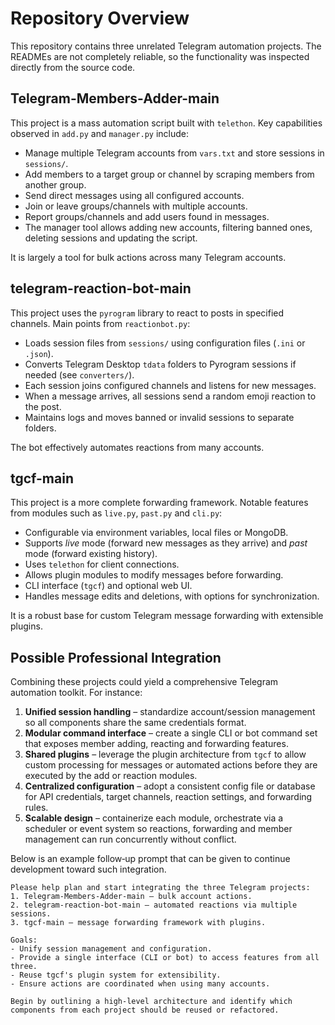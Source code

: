 # Repository Overview

This repository contains three unrelated Telegram automation projects. The READMEs are not completely reliable, so the functionality was inspected directly from the source code.

## Telegram-Members-Adder-main
This project is a mass automation script built with `telethon`. Key capabilities observed in `add.py` and `manager.py` include:

- Manage multiple Telegram accounts from `vars.txt` and store sessions in `sessions/`.
- Add members to a target group or channel by scraping members from another group.
- Send direct messages using all configured accounts.
- Join or leave groups/channels with multiple accounts.
- Report groups/channels and add users found in messages.
- The manager tool allows adding new accounts, filtering banned ones, deleting sessions and updating the script.

It is largely a tool for bulk actions across many Telegram accounts.

## telegram-reaction-bot-main
This project uses the `pyrogram` library to react to posts in specified channels.
Main points from `reactionbot.py`:

- Loads session files from `sessions/` using configuration files (`.ini` or `.json`).
- Converts Telegram Desktop `tdata` folders to Pyrogram sessions if needed (see `converters/`).
- Each session joins configured channels and listens for new messages.
- When a message arrives, all sessions send a random emoji reaction to the post.
- Maintains logs and moves banned or invalid sessions to separate folders.

The bot effectively automates reactions from many accounts.

## tgcf-main
This project is a more complete forwarding framework. Notable features from modules such as `live.py`, `past.py` and `cli.py`:

- Configurable via environment variables, local files or MongoDB.
- Supports *live* mode (forward new messages as they arrive) and *past* mode (forward existing history).
- Uses `telethon` for client connections.
- Allows plugin modules to modify messages before forwarding.
- CLI interface (`tgcf`) and optional web UI.
- Handles message edits and deletions, with options for synchronization.

It is a robust base for custom Telegram message forwarding with extensible plugins.

## Possible Professional Integration
Combining these projects could yield a comprehensive Telegram automation toolkit. For instance:

1. **Unified session handling** – standardize account/session management so all components share the same credentials format.
2. **Modular command interface** – create a single CLI or bot command set that exposes member adding, reacting and forwarding features.
3. **Shared plugins** – leverage the plugin architecture from `tgcf` to allow custom processing for messages or automated actions before they are executed by the add or reaction modules.
4. **Centralized configuration** – adopt a consistent config file or database for API credentials, target channels, reaction settings, and forwarding rules.
5. **Scalable design** – containerize each module, orchestrate via a scheduler or event system so reactions, forwarding and member management can run concurrently without conflict.

Below is an example follow‑up prompt that can be given to continue development toward such integration.

```
Please help plan and start integrating the three Telegram projects:
1. Telegram-Members-Adder-main – bulk account actions.
2. telegram-reaction-bot-main – automated reactions via multiple sessions.
3. tgcf-main – message forwarding framework with plugins.

Goals:
- Unify session management and configuration.
- Provide a single interface (CLI or bot) to access features from all three.
- Reuse tgcf's plugin system for extensibility.
- Ensure actions are coordinated when using many accounts.

Begin by outlining a high-level architecture and identify which components from each project should be reused or refactored.
```


